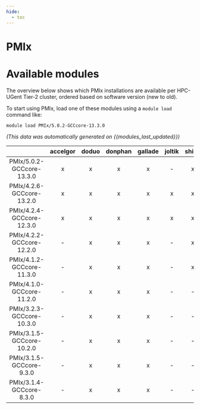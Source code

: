 ```yaml
---
hide:
  - toc
---
```


PMIx
====

# Available modules


The overview below shows which PMIx installations are available per HPC-UGent Tier-2 cluster, ordered based on software version (new to old).

To start using PMIx, load one of these modules using a `module load` command like:

```shell
module load PMIx/5.0.2-GCCcore-13.3.0
```

*(This data was automatically generated on {{modules_last_updated}})*  

| |accelgor|doduo|donphan|gallade|joltik|shinx|skitty|
| :---: | :---: | :---: | :---: | :---: | :---: | :---: | :---: |
|PMIx/5.0.2-GCCcore-13.3.0|x|x|x|x|-|x|x|
|PMIx/4.2.6-GCCcore-13.2.0|x|x|x|x|x|x|x|
|PMIx/4.2.4-GCCcore-12.3.0|x|x|x|x|x|x|x|
|PMIx/4.2.2-GCCcore-12.2.0|-|x|x|x|-|x|-|
|PMIx/4.1.2-GCCcore-11.3.0|-|x|x|x|-|x|-|
|PMIx/4.1.0-GCCcore-11.2.0|-|x|x|x|-|-|-|
|PMIx/3.2.3-GCCcore-10.3.0|-|x|x|x|-|-|-|
|PMIx/3.1.5-GCCcore-10.2.0|-|x|x|x|-|-|-|
|PMIx/3.1.5-GCCcore-9.3.0|-|x|x|x|-|-|-|
|PMIx/3.1.4-GCCcore-8.3.0|-|x|x|x|-|-|-|
